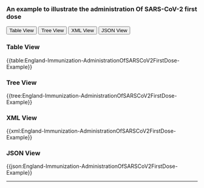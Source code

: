 ### An example to illustrate the administration Of SARS-CoV-2 first dose

<div class="tab">
 <button class="tablinks active" onclick="openTab(event, 'Table View')">Table View</button>
 <button class="tablinks" onclick="openTab(event, 'Tree View')">Tree View</button>
  <button class="tablinks" onclick="openTab(event, 'XML View')">XML View</button>
  <button class="tablinks" onclick="openTab(event, 'JSON View')">JSON View</button>
</div>
    

    
<div id="Table View" class="tabcontent" style="display:block">
  <h3>Table View</h3>
{{table:England-Immunization-AdministrationOfSARSCoV2FirstDose-Example}}
</div>
<div id="Tree View" class="tabcontent">
  <h3>Tree View</h3>
{{tree:England-Immunization-AdministrationOfSARSCoV2FirstDose-Example}}
</div>
<div id="XML View" class="tabcontent">
  <h3>XML View</h3>
{{xml:England-Immunization-AdministrationOfSARSCoV2FirstDose-Example}}
</div>
<div id="JSON View" class="tabcontent">
  <h3>JSON View</h3>
{{json:England-Immunization-AdministrationOfSARSCoV2FirstDose-Example}}
</div>

---